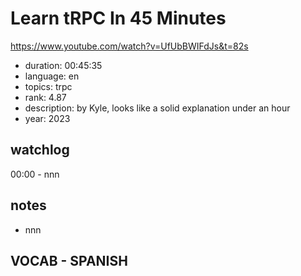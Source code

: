 # Learn tRPC In 45 Minutes

https://www.youtube.com/watch?v=UfUbBWIFdJs&t=82s

- duration: 00:45:35
- language: en
- topics: trpc
- rank: 4.87
- description: by Kyle, looks like a solid explanation under an hour
- year: 2023

## watchlog

00:00 - nnn

## notes

- nnn

## VOCAB - SPANISH

```
```
